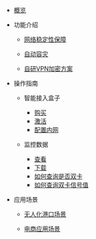 * [概览](/accessgw/README.md)

* 功能介绍

  * [网络稳定性保障](/accessgw/function/stability.md)
  
  * [自动容灾](/accessgw/function/recovery.md)

  * [自研VPN加密方案](/accessgw/function/VPN.md)

* 操作指南 

  * 智能接入盒子  
  
     * [购买](/accessgw/guide/buy)
     * [激活](/accessgw/guide/activate)
     * [配置内网](/accessgw/guide/LAN.md)

  * 监控数据

      * [查看]( /accessgw/guide/check)
      * [下载](/accessgw/guide/download)
      * [如何查询是否双卡](/accessgw/guide/dual-sim.md)
      * [如何查询双卡信号值](/accessgw/guide/signal.md)
* 应用场景   
  * [无人化港口场景](/accessgw/strategy/port.md)
  
  * [电商应用场景](/accessgw/strategy/ecommerce.md)

